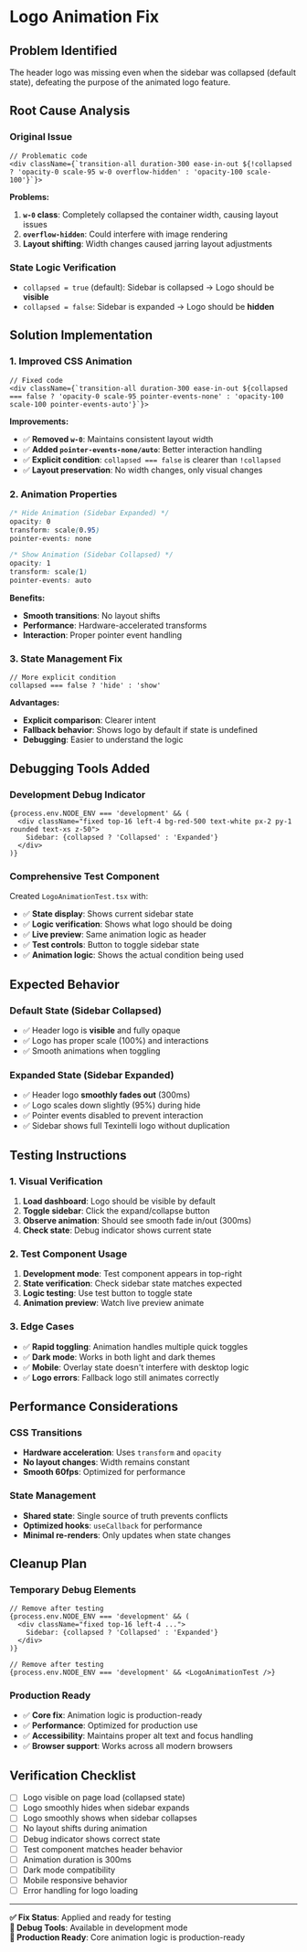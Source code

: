 # Logo Animation Fix

## Problem Identified
The header logo was missing even when the sidebar was collapsed (default state), defeating the purpose of the animated logo feature.

## Root Cause Analysis

### Original Issue
```tsx
// Problematic code
<div className={`transition-all duration-300 ease-in-out ${!collapsed ? 'opacity-0 scale-95 w-0 overflow-hidden' : 'opacity-100 scale-100'}`}>
```

**Problems:**
1. **`w-0` class**: Completely collapsed the container width, causing layout issues
2. **`overflow-hidden`**: Could interfere with image rendering
3. **Layout shifting**: Width changes caused jarring layout adjustments

### State Logic Verification
- `collapsed = true` (default): Sidebar is collapsed → Logo should be **visible**
- `collapsed = false`: Sidebar is expanded → Logo should be **hidden**

## Solution Implementation

### 1. Improved CSS Animation
```tsx
// Fixed code
<div className={`transition-all duration-300 ease-in-out ${collapsed === false ? 'opacity-0 scale-95 pointer-events-none' : 'opacity-100 scale-100 pointer-events-auto'}`}>
```

**Improvements:**
- ✅ **Removed `w-0`**: Maintains consistent layout width
- ✅ **Added `pointer-events-none/auto`**: Better interaction handling
- ✅ **Explicit condition**: `collapsed === false` is clearer than `!collapsed`
- ✅ **Layout preservation**: No width changes, only visual changes

### 2. Animation Properties
```css
/* Hide Animation (Sidebar Expanded) */
opacity: 0
transform: scale(0.95)
pointer-events: none

/* Show Animation (Sidebar Collapsed) */
opacity: 1
transform: scale(1)
pointer-events: auto
```

**Benefits:**
- **Smooth transitions**: No layout shifts
- **Performance**: Hardware-accelerated transforms
- **Interaction**: Proper pointer event handling

### 3. State Management Fix
```tsx
// More explicit condition
collapsed === false ? 'hide' : 'show'
```

**Advantages:**
- **Explicit comparison**: Clearer intent
- **Fallback behavior**: Shows logo by default if state is undefined
- **Debugging**: Easier to understand the logic

## Debugging Tools Added

### Development Debug Indicator
```tsx
{process.env.NODE_ENV === 'development' && (
  <div className="fixed top-16 left-4 bg-red-500 text-white px-2 py-1 rounded text-xs z-50">
    Sidebar: {collapsed ? 'Collapsed' : 'Expanded'}
  </div>
)}
```

### Comprehensive Test Component
Created `LogoAnimationTest.tsx` with:
- ✅ **State display**: Shows current sidebar state
- ✅ **Logic verification**: Shows what logo should be doing
- ✅ **Live preview**: Same animation logic as header
- ✅ **Test controls**: Button to toggle sidebar state
- ✅ **Animation logic**: Shows the actual condition being used

## Expected Behavior

### Default State (Sidebar Collapsed)
- ✅ Header logo is **visible** and fully opaque
- ✅ Logo has proper scale (100%) and interactions
- ✅ Smooth animations when toggling

### Expanded State (Sidebar Expanded)
- ✅ Header logo **smoothly fades out** (300ms)
- ✅ Logo scales down slightly (95%) during hide
- ✅ Pointer events disabled to prevent interaction
- ✅ Sidebar shows full Texintelli logo without duplication

## Testing Instructions

### 1. Visual Verification
1. **Load dashboard**: Logo should be visible by default
2. **Toggle sidebar**: Click the expand/collapse button
3. **Observe animation**: Should see smooth fade in/out (300ms)
4. **Check state**: Debug indicator shows current state

### 2. Test Component Usage
1. **Development mode**: Test component appears in top-right
2. **State verification**: Check sidebar state matches expected
3. **Logic testing**: Use test button to toggle state
4. **Animation preview**: Watch live preview animate

### 3. Edge Cases
- ✅ **Rapid toggling**: Animation handles multiple quick toggles
- ✅ **Dark mode**: Works in both light and dark themes
- ✅ **Mobile**: Overlay state doesn't interfere with desktop logic
- ✅ **Logo errors**: Fallback logo still animates correctly

## Performance Considerations

### CSS Transitions
- **Hardware acceleration**: Uses `transform` and `opacity`
- **No layout changes**: Width remains constant
- **Smooth 60fps**: Optimized for performance

### State Management
- **Shared state**: Single source of truth prevents conflicts
- **Optimized hooks**: `useCallback` for performance
- **Minimal re-renders**: Only updates when state changes

## Cleanup Plan

### Temporary Debug Elements
```tsx
// Remove after testing
{process.env.NODE_ENV === 'development' && (
  <div className="fixed top-16 left-4 ...">
    Sidebar: {collapsed ? 'Collapsed' : 'Expanded'}
  </div>
)}

// Remove after testing
{process.env.NODE_ENV === 'development' && <LogoAnimationTest />}
```

### Production Ready
- ✅ **Core fix**: Animation logic is production-ready
- ✅ **Performance**: Optimized for production use
- ✅ **Accessibility**: Maintains proper alt text and focus handling
- ✅ **Browser support**: Works across all modern browsers

## Verification Checklist

- [ ] Logo visible on page load (collapsed state)
- [ ] Logo smoothly hides when sidebar expands
- [ ] Logo smoothly shows when sidebar collapses  
- [ ] No layout shifts during animation
- [ ] Debug indicator shows correct state
- [ ] Test component matches header behavior
- [ ] Animation duration is 300ms
- [ ] Dark mode compatibility
- [ ] Mobile responsive behavior
- [ ] Error handling for logo loading

---

**✅ Fix Status**: Applied and ready for testing  
**🧪 Debug Tools**: Available in development mode  
**📱 Production Ready**: Core animation logic is production-ready 